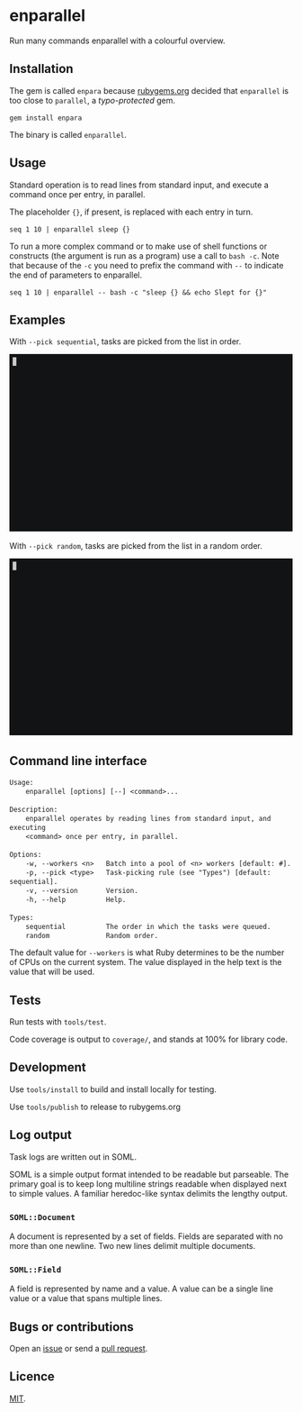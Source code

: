 # enparallel

Run many commands enparallel with a colourful overview.

## Installation

The gem is called `enpara` because [rubygems.org](https://rubygems.org/gems/enpara) decided that `enparallel` is too close to `parallel`, a _typo-protected_ gem.

```
gem install enpara
```

The binary is called `enparallel`.

## Usage

 Standard operation is to read lines from standard input, and execute a command once per entry, in parallel.

The placeholder `{}`, if present, is replaced with each entry in turn.

```
seq 1 10 | enparallel sleep {}
```

To run a more complex command or to make use of shell functions or constructs
(the argument is run as a program) use a call to `bash -c`. Note that
because of the `-c` you need to prefix the command with `--` to indicate the
end of parameters to enparallel.

```
seq 1 10 | enparallel -- bash -c "sleep {} && echo Slept for {}"
```

## Examples

With `--pick sequential`, tasks are picked from the list in order.

![](examples/sequential.gif)

With `--pick random`, tasks are picked from the list in a random order.

![](examples/random.gif)

## Command line interface

```
Usage:
    enparallel [options] [--] <command>...

Description:
    enparallel operates by reading lines from standard input, and executing
    <command> once per entry, in parallel.

Options:
    -w, --workers <n>   Batch into a pool of <n> workers [default: #].
    -p, --pick <type>   Task-picking rule (see "Types") [default: sequential].
    -v, --version       Version.
    -h, --help          Help.

Types:
    sequential          The order in which the tasks were queued.
    random              Random order.
```

The default value for `--workers` is what Ruby determines to be the number of CPUs on the current system. The value displayed in the help text is the value that will be used.

## Tests

Run tests with `tools/test`.

Code coverage is output to `coverage/`, and stands at 100% for library code.

## Development

Use `tools/install` to build and install locally for testing.

Use `tools/publish` to release to rubygems.org

## Log output

Task logs are written out in SOML.

SOML is a simple output format intended to be readable but parseable. The primary goal is to keep long multiline strings readable when displayed next to simple values. A familiar heredoc-like syntax delimits the lengthy output.

### `SOML::Document`

A document is represented by a set of fields. Fields are separated with no more than one newline. Two new lines delimit multiple documents.

### `SOML::Field`

A field is represented by name and a value. A value can be a single line value or a value that spans multiple lines.

## Bugs or contributions

Open an [issue](http://github.com/crdx/enparallel/issues) or send a [pull request](http://github.com/crdx/enparallel/pulls).

## Licence

[MIT](LICENCE.md).
